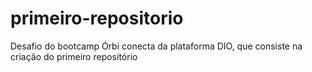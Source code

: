 # primeiro-repositorio
Desafio do bootcamp Órbi conecta da plataforma DIO, que consiste na criação do primeiro repositório
